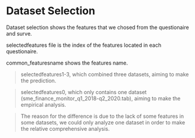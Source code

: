 # Dataset Selection

Dataset selection shows the features that we chosed from the questionaire and surve.

selectedfeatures file is the index of the features located in each questionaire.

common_featuresname shows the features name.

>selectedfeatures1-3, which combined three datasets, aiming to make the prediction.

> selectedfeatures0, which only contains one dataset (sme_finance_monitor_q1_2018-q2_2020.tab), aiming to make the empirical analysis. 

> The reason for the difference is due to the lack of some features in some datasets, we could only analyze one dataset in order to make the relative comprehensive analysis.

